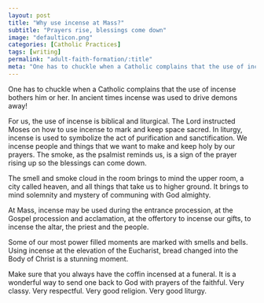 ```yaml
---
layout: post
title: "Why use incense at Mass?"
subtitle: "Prayers rise, blessings come down"
image: "defaulticon.png"
categories: [Catholic Practices]
tags: [writing]
permalink: "adult-faith-formation/:title"
meta: "One has to chuckle when a Catholic complains that the use of incense bothers him or her. In ancient times incense was used to drive demons away!"
---
```

One has to chuckle when a Catholic complains that the use of incense bothers him or her. In ancient times incense was used to drive demons away!
<!--more-->

For us, the use of incense is biblical and liturgical. The Lord instructed Moses on how to use incense to mark and keep space sacred. In liturgy, incense is used to symbolize the act of purification and sanctification. We incense people and things that we want to make and keep holy by our prayers. The smoke, as the psalmist reminds us, is a sign of the prayer rising up so the blessings can come down.

The smell and smoke cloud in the room brings to mind the upper room, a city called heaven, and all things that take us to higher ground. It brings to mind solemnity and mystery of communing with God almighty.

At Mass, incense may be used during the entrance procession, at the Gospel procession and acclamation, at the offertory to incense our gifts, to incense the altar, the priest and the people.

Some of our most power filled moments are marked with smells and bells. Using incense at the elevation of the Eucharist, bread changed into the Body of Christ is a stunning moment.

Make sure that you always have the coffin incensed at a funeral. It is a wonderful way to send one back to God with prayers of the faithful. Very classy. Very respectful. Very good religion. Very good liturgy.